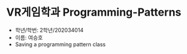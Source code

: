 # VR게임학과 Programming-Patterns
* 학년/학번: 2학년/202034014
* 이름: 여승호
* Saving a programming pattern class
